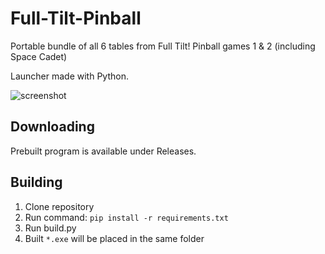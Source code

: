 # Full-Tilt-Pinball
Portable bundle of all 6 tables from Full Tilt! Pinball games 1 & 2 (including Space Cadet)

Launcher made with Python.

![screenshot](https://user-images.githubusercontent.com/40371578/178149870-cd23b87b-7996-4fe6-9311-f401bd6834d7.png)

## Downloading
Prebuilt program is available under Releases.

## Building
1. Clone repository
2. Run command: `pip install -r requirements.txt`
3. Run build.py
4. Built `*.exe` will be placed in the same folder